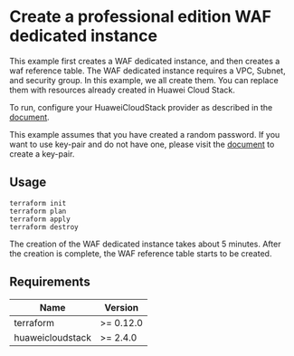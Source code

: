 # Create a professional edition WAF dedicated instance

This example first creates a WAF dedicated instance, and then creates a waf reference table.
The WAF dedicated instance requires a VPC, Subnet, and security group. In this example, we all create them.
You can replace them with resources already created in Huawei Cloud Stack.

To run, configure your HuaweiCloudStack provider as described in the
[document](https://registry.terraform.io/providers/huaweicloud/hcs/latest/docs).

This example assumes that you have created a random password. If you want to use key-pair and do not have one, please
visit the
[document](https://registry.terraform.io/providers/huaweicloud/hcs/latest/docs/resources/ecs_keypair)
to create a key-pair.

## Usage

```shell
terraform init
terraform plan
terraform apply
terraform destroy
```

The creation of the WAF dedicated instance takes about 5 minutes. After the creation is complete, the WAF reference table
starts to be created.

## Requirements

| Name | Version |
| ---- | ---- |
| terraform | >= 0.12.0 |
| huaweicloudstack | >= 2.4.0  |
